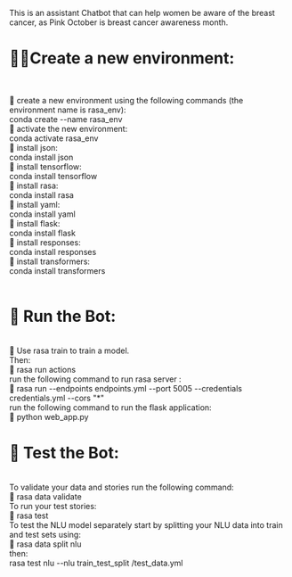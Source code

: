 This is an assistant Chatbot that can help women be aware of the breast cancer, as Pink October is breast cancer awareness month.


<h1>👩‍🔧Create a new environment: </h1>  <br />

🔸 create a new environment using the following commands (the environment name is rasa_env): <br />
conda create --name rasa_env <br />
🔸 activate the new environment: <br />
conda activate rasa_env <br />
🔸 install json: <br />
conda install json <br />
🔸 install tensorflow: <br />
conda install tensorflow <br />
🔸 install rasa: <br />
conda install rasa <br />
🔸 install yaml: <br />
conda install yaml <br />
🔸 install flask: <br />
conda install flask <br />
🔸 install responses: <br />
conda install responses <br />
🔸 install transformers: <br />
conda install transformers <br />
<br />

<h1>🤖 Run the Bot: </h1>  <br /> 
🔸 Use rasa train to train a model. <br /> 
Then: <br /> 
🔸 rasa run actions  <br /> 
run the following command to run rasa server : <br /> 
🔸 rasa run --endpoints endpoints.yml --port 5005 --credentials credentials.yml --cors "*" <br />
run the following command to run the flask application:  <br /> 
🔸 python web_app.py

<h1>🤖 Test the Bot: </h1>  <br /> 
To validate your data and stories run the following command: <br /> 
🔸 rasa data validate <br /> 
To run your test stories: <br /> 
🔸 rasa test <br /> 
To test the NLU model separately start by splitting your NLU data into train and test sets using:  <br /> 
🔸 rasa data split nlu  <br /> 
then: <br /> 
rasa test nlu --nlu train_test_split /test_data.yml
